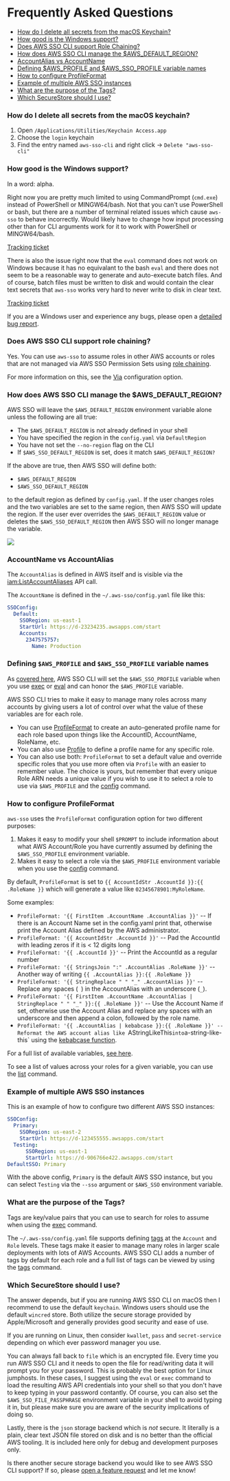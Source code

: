 # Frequently Asked Questions

 * [How do I delete all secrets from the macOS Keychain?](#how-do-i-delete-all-secrets-from-the-macos-keychain)
 * [How good is the Windows support?](#how-good-is-the-windows-support)
 * [Does AWS SSO CLI support Role Chaining?](#does-aws-sso-cli-support-role-chaining)
 * [How does AWS SSO CLI manage the $AWS\_DEFAULT\_REGION?](#how-does-aws-sso-cli-manage-the-aws_default_region)
 * [AccountAlias vs AccountName](#accountalias-vs-accountname)
 * [Defining $AWS\_PROFILE and $AWS\_SSO\_PROFILE variable names](#defining-aws_profile-and-aws_sso_profile-variable-names)
 * [How to configure ProfileFormat](#how-to-configure-profileformat)
 * [Example of multiple AWS SSO instances](#example-of-multiple-aws-sso-instances)
 * [What are the purpose of the Tags?](#what-are-the-purpose-of-the-tags)
 * [Which SecureStore should I use?](#which-securestore-should-i-use)

### How do I delete all secrets from the macOS keychain?

 1. Open `/Applications/Utilities/Keychain Access.app`
 2. Choose the `login` keychain
 3. Find the entry named `aws-sso-cli` and right click -> `Delete "aws-sso-cli"`

### How good is the Windows support?

In a word: alpha.

Right now you are pretty much limited to using CommandPrompt (`cmd.exe`) instead
of PowerShell or MINGW64/bash.  Not that you can't use PowerShell or bash, but
there are a number of terminal related issues which cause `aws-sso` to behave
incorrectly.  Would likely have to change how input processing other than for
CLI arguments work for it to work with PowerShell or MINGW64/bash.

[Tracking ticket](https://github.com/synfinatic/aws-sso-cli/issues/189)

There is also the issue right now that the `eval` command does not work on Windows
because it has no equivalant to the bash `eval` and there does not seem to be a
reasonable way to generate and auto-execute batch files.  And of course, batch
files must be written to disk and would contain the clear text secrets that
`aws-sso` works very hard to never write to disk in clear text.

[Tracking ticket](https://github.com/synfinatic/aws-sso-cli/issues/188)

If you are a Windows user and experience any bugs, please open a [detailed bug report](
https://github.com/synfinatic/aws-sso-cli/issues/new?labels=bug&template=bug_report.md).

### Does AWS SSO CLI support role chaining?

Yes.  You can use `aws-sso` to assume roles in other AWS accounts or
roles that are not managed via AWS SSO Permission Sets using [role chaining](
https://docs.aws.amazon.com/IAM/latest/UserGuide/id_roles_terms-and-concepts.html).

For more information on this, see the [Via](config.md#Via) configuration option.

### How does AWS SSO CLI manage the $AWS\_DEFAULT\_REGION?

AWS SSO will leave the `$AWS_DEFAULT_REGION` environment variable alone
unless the following are all true:

 * The `$AWS_DEFAULT_REGION` is not already defined in your shell
 * You have specified the region in the `config.yaml` via `DefaultRegion`
 * You have not set the `--no-region` flag on the CLI
 * If `$AWS_SSO_DEFAULT_REGION` is set, does it match `$AWS_DEFAULT_REGION?`

If the above are true, then AWS SSO will define both:

 * `$AWS_DEFAULT_REGION`
 * `$AWS_SSO_DEFAULT_REGION`

to the default region as defined by `config.yaml`.  If the user changes
roles and the two variables are set to the same region, then AWS SSO will
update the region.   If the user ever overrides the `$AWS_DEFAULT_REGION`
value or deletes the `$AWS_SSO_DEFAULT_REGION` then AWS SSO will no longer
manage the variable.

<!-- https://github.com/synfinatic/aws-sso-cli/issues/166 -->
![](https://user-images.githubusercontent.com/1075352/143502947-1465f68f-0ef5-4de7-a997-ea716facc637.png)

### AccountName vs AccountAlias

The `AccountAlias` is defined in AWS itself and is visible via the
[iam:ListAccountAliases](
https://docs.aws.amazon.com/IAM/latest/APIReference/API_ListAccountAliases.html)
API call.

The `AccountName` is defined in the `~/.aws-sso/config.yaml` file like this:

```yaml
SSOConfig:
  Default:
    SSORegion: us-east-1
    StartUrl: https://d-23234235.awsapps.com/start
    Accounts:
      2347575757:
        Name: Production
```

### Defining `$AWS_PROFILE` and `$AWS_SSO_PROFILE` variable names

As [covered here](../README.md#environment-variables), AWS SSO CLI will set the
`$AWS_SSO_PROFILE` variable when you use [exec](../README.md#exec) or [eval](
../README.md#eval) and can honor the `$AWS_PROFILE` variable.

AWS SSO CLI tries to make it easy to manage many roles across many accounts
by giving users a lot of control over what the value of these variables are for
each role.

 * You can use [ProfileFormat](config.md#profileformat) to create an
    auto-generated profile name for each role based upon things like the
    AccountID, AccountName, RoleName, etc.
 * You can also use [Profile](config.md#profile) to define a profile name for
    any specific role.
 * You can also use both: `ProfileFormat` to set a default value and override
    specific roles that you use more often via `Profile` with an easier to
    remember value.  The choice is yours, but remember that every unique Role
    ARN needs a unique value if you wish to use it to select a role to use
    via `$AWS_PROFILE` and the [config](../README.md#config) command.

### How to configure ProfileFormat

`aws-sso` uses the `ProfileFormat` configuration option for two different
purposes:

 1. Makes it easy to modify your shell `$PROMPT` to include information
    about what AWS Account/Role you have currently assumed by defining the
    `$AWS_SSO_PROFILE` environment variable.
 2. Makes it easy to select a role via the `$AWS_PROFILE` environment variable
    when you use the [config](../README.md#config) command.

By default, `ProfileFormat` is set to `{{ AccountIdStr .AccountId }}:{{ .RoleName }}`
which will generate a value like `02345678901:MyRoleName`.

Some examples:

 * `ProfileFormat: '{{ FirstItem .AccountName .AccountAlias }}'` -- If there
    is an Account Name set in the config.yaml print that, otherwise print the
    Account Alias defined by the AWS administrator.
 * `ProfileFormat: '{{ AccountIdStr .AccountId }}'` -- Pad the AccountId with
    leading zeros if it is < 12 digits long
 * `ProfileFormat: '{{ .AccountId }}'` -- Print the AccountId as a regular number
 * `ProfileFormat: '{{ StringsJoin ":" .AccountAlias .RoleName }}'` -- Another
    way of writing `{{ .AccountAlias }}:{{ .RoleName }}`
 * `ProfileFormat: '{{ StringReplace " " "_" .AccountAlias }}'` -- Replace any
    spaces (` `) in the AccountAlias with an underscore (`_`).
 * `ProfileFormat: '{{ FirstItem .AccountName .AccountAlias | StringReplace " " "_" }}:{{ .RoleName }}'`
    -- Use the Account Name if set, otherwise use the Account Alias and replace
    any spaces with an underscore and then append a colon, followed by the role
    name.
 * `ProfileFormat: '{{ .AccountAlias | kebabcase }}:{{ .RoleName }}'
	-- Reformat the AWS account alias like `AStringLikeThis` into
	`a-string-like-this` using the [kebabcase function](
	http://masterminds.github.io/sprig/strings.html#kebabcase).


For a full list of available variables, [see here](config.md#profileformat).

To see a list of values across your roles for a given variable, you can use
the [list](../README.md#list) command.

### Example of multiple AWS SSO instances

This is an example of how to configure two different AWS SSO instances:

```yaml
SSOConfig:
  Primary:
    SSORegion: us-east-2
    StartUrl: https://d-123455555.awsapps.com/start
  Testing:
      SSORegion: us-east-1
      StartUrl: https://d-906766e422.awsapps.com/start
DefaultSSO: Primary
```

With the above config, `Primary` is the default AWS SSO instance, but you can
select `Testing` via the `--sso` argument or `$AWS_SSO` environment variable.

### What are the purpose of the Tags?

Tags are key/value pairs that you can use to search for roles to assume when
using the [exec](../README.md#exec) command.

The `~/.aws-sso/config.yaml` file supports defining [tags](config.md#tags) at
the `Account` and `Role` levels.  These tags make it easier to manage many
roles in larger scale deployments with lots of AWS Accounts. AWS SSO CLI adds
a number of tags by default for each role and a full list of tags can be viewed
by using the [tags](../README.md#tags) command.

### Which SecureStore should I use?

The answer depends, but if you are running AWS SSO CLI on macOS then I
recommend to use the default `keychain`.  Windows users should use the default
`wincred` store.  Both utilize the secure storage provided by Apple/Microsoft
and generally provides good security and ease of use.

If you are running on Linux, then consider `kwallet`, `pass` and
`secret-service` depending on which ever password manager you use.

You can always fall back to `file` which is an encrypted file.  Every time you
run AWS SSO CLI and it needs to open the file for read/writing data it will
prompt you for your password.  This is probably the best option for Linux
jumphosts.  In these cases, I suggest using the `eval` or `exec` command to
load the resulting AWS API credentials into your shell so that you don't have
to keep typing in your password contantly.  Of course, you can also set the
`$AWS_SSO_FILE_PASSPHRASE` environment variable in your shell to avoid typing
it in, but please make sure you are aware of the security implications of
doing so.

Lastly, there is the `json` storage backend which is _not_ secure.  It literally
is a plain, clear text JSON file stored on disk and is no better than the
official AWS tooling.  It is included here only for debug and development
purposes only.

Is there another secure storage backend you would like to see AWS SSO CLI
support?  If so, please [open a feature request](
https://github.com/synfinatic/aws-sso-cli/issues/new?assignees=&labels=enhancement&template=feature_request.md)
and let me know!
